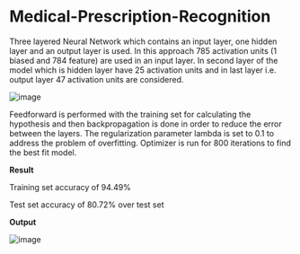 # Medical-Prescription-Recognition

Three layered Neural Network which contains an input layer, one hidden layer and an output layer is used. In this approach 785 activation units (1 biased and 784 feature) are used in an input layer. In second layer of the model which is hidden layer have 25 activation units and in last layer i.e. output layer 47 activation units are considered. 

![image](https://user-images.githubusercontent.com/81741487/161369983-cd8ab715-98fe-48d5-a696-12cbd1fd3937.png)


Feedforward is performed with the training set for calculating the hypothesis and then backpropagation is done in order to reduce the error between the layers. The regularization parameter lambda is set to 0.1 to address the problem of overfitting. Optimizer is run for 800 iterations to find the best fit model.


**Result**

Training set accuracy of 94.49% 

Test set accuracy of 80.72% over test set

**Output**

![image](https://user-images.githubusercontent.com/81741487/159640552-2f3e5ed5-52ff-4bc4-afbe-7bc76bb72bbf.png)
